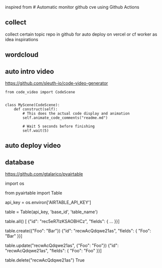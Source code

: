 

inspired from # Automatic monitor github cve using Github Actions 


## collect

collect certain topic repo in github for auto deploy on vercel or cf worker as idea inspirations

## wordcloud



## auto intro video

https://github.com/sleuth-io/code-video-generator
```
from code_video import CodeScene


class MyScene(CodeScene):
    def construct(self):
        # This does the actual code display and animation
        self.animate_code_comments("readme.md")
    
        # Wait 5 seconds before finishing
        self.wait(5)
```

## auto deploy video



## database

https://github.com/gtalarico/pyairtable


import os

from pyairtable import Table

api_key = os.environ['AIRTABLE_API_KEY']

table = Table(api_key, 'base_id', 'table_name')

table.all()
[ {"id": "rec5eR7IzKSAOBHCz", "fields": { ... }}]

table.create({"Foo": "Bar"})
{"id": "recwAcQdqwe21as", "fields": { "Foo": "Bar" }}]

table.update("recwAcQdqwe21as", {"Foo": "Foo"})
{"id": "recwAcQdqwe21as", "fields": { "Foo": "Foo" }}]

table.delete("recwAcQdqwe21as")
True
